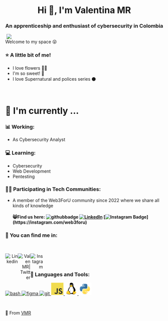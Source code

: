 <h1 align="center">Hi 👋, I'm Valentina MR</h1>
<h3 align="center">An apprenticeship and enthusiast of cybersecurity in Colombia</h3>

<img align='right' src='https://github.com/ValenMR/ValenMR/assets/79924429/9f6caba4-0173-42ab-87b7-45c33ea8d9d5' width='500"'>
<!-- ![octocat-1-valenMR](https://github.com/ValenMR/ValenMR/assets/79924429/9f6caba4-0173-42ab-87b7-45c33ea8d9d5) -->

Welcome to my space 😝
### :star: A little bit of me!
- I love flowers 🌻🌷
- I'm so sweet! 🍬
- I love Supernatural and polices series ⚫


<br/>

#  :calendar: I'm currently ...

### :bar_chart: Working:

- As Cybersecurity Analyst
### :computer: Learning:

- Cybersecurity
- Web Development
- Pentesting 

### :technologist: Participating in Tech Communities:

- A member of the Web3ForU community since 2022 where we share all kinds of knowledge
     #### :smile_cat:Find us here:  ![githubbadge](https://img.shields.io/github/followers/baiana?style=social) <a href="https://www.linkedin.com/in/web3foru-comunidad-750934254/"><img alt="LinkedIn" src="https://img.shields.io/badge/LinkedIn-Web3ForU-blue?style=flat&logo=linkedin"></a> [![Instagram Badge](https://img.shields.io/badge/-web3foru-purple?&logo=instagram&logoColor=white&link=[https://www.instagram.com/web3foru/](https://www.instagram.com/web3foru/))](https://instagram.com/web3foru)
  

### :purple_heart: You can find me in:
<br/>

<p align="right"> <a href="https://www.linkedin.com/in/valentina-muñozti/"> <img align="left" alt="Linkedin" width="40" src="https://cdn.jsdelivr.net/npm/simple-icons@v3/icons/linkedin.svg" /> </a>
  <a href="https://x.com/VMR1010"> <img align="left" alt="Valen MR| Twitter" width="40" src="https://upload.wikimedia.org/wikipedia/commons/c/cc/X_icon.svg" /> </a> <a href="https://www.instagram.com/valentina_mr10/"> <img align="left" alt="Instagram" width="40" src="https://cdn.jsdelivr.net/npm/simple-icons@v3/icons/instagram.svg" /> </a>
<br/>

<br/>

### :robot: Languages and Tools:
<p align="left"> <a href="https://www.gnu.org/software/bash/" target="_blank" rel="noreferrer"> <img src="https://www.vectorlogo.zone/logos/gnu_bash/gnu_bash-icon.svg" alt="bash" width="40" height="40"/> </a> <a href="https://www.figma.com/" target="_blank" rel="noreferrer"> <img src="https://www.vectorlogo.zone/logos/figma/figma-icon.svg" alt="figma" width="40" height="40"/> </a> <a href="https://git-scm.com/" target="_blank" rel="noreferrer"> <img src="https://www.vectorlogo.zone/logos/git-scm/git-scm-icon.svg" alt="git" width="40" height="40"/> </a> <a href="https://developer.mozilla.org/en-US/docs/Web/JavaScript" target="_blank" rel="noreferrer"> <img src="https://raw.githubusercontent.com/devicons/devicon/master/icons/javascript/javascript-original.svg" alt="javascript" width="40" height="40"/> </a> <a href="https://www.linux.org/" target="_blank" rel="noreferrer"> <img src="https://raw.githubusercontent.com/devicons/devicon/master/icons/linux/linux-original.svg" alt="linux" width="40" height="40"/> </a> <a href="https://www.python.org" target="_blank" rel="noreferrer"> <img src="https://raw.githubusercontent.com/devicons/devicon/master/icons/python/python-original.svg" alt="python" width="40" height="40"/> </a> </p>


<br/>

🍻 From [VMR](https://github.com/ValenMR)
<!--
**ValenMR/ValenMR** is a ✨ _special_ ✨ repository because its `README.md` (this file) appears on your GitHub profile.

Here are some ideas to get you started:

- 🔭 I’m currently working on ...
- 🌱 I’m currently learning ...
- 👯 I’m looking to collaborate on ...
- 🤔 I’m looking for help with ...
- 💬 Ask me about ...
- 📫 How to reach me: ...
- 😄 Pronouns: ...
- ⚡ Fun fact: ...
-->
